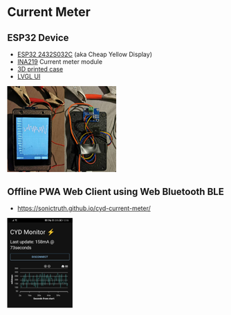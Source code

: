 # Current Meter

## ESP32 Device
- [ESP32 2432S032C](https://github.com/witnessmenow/ESP32-Cheap-Yellow-Display) (aka Cheap Yellow Display)
- [INA219](https://www.ti.com/lit/ds/symlink/ina219.pdf) Current meter module
- [3D printed case](https://www.thingiverse.com/thing:6290847)
- [LVGL UI](https://lvgl.io/)

<img src="img.jpg" alt="drawing" width="50%"/>

 ## Offline PWA Web Client using Web Bluetooth BLE
 
 - https://sonictruth.github.io/cyd-current-meter/
 
<img src="img3.jpg" alt="drawing" width="30%"/>
